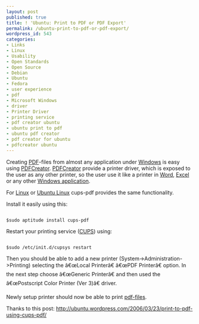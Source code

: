 ```yaml
---
layout: post
published: true
title: ! 'Ubuntu: Print to PDF or PDF Export'
permalink: /ubuntu-print-to-pdf-or-pdf-export/
wordpress_id: 543
categories:
- Links
- Linux
- Usability
- Open Standards
- Open Source
- Debian
- Ubuntu
- Fedora
- user experience
- pdf
- Microsoft Windows
- driver
- Printer Driver
- printing service
- pdf creator ubuntu
- ubuntu print to pdf
- ubuntu pdf creator
- pdf creator for ubuntu
- pdfcreator ubuntu
---
```



Creating <a href="http://en.wikipedia.org/wiki/Pdf">PDF</a>-files from almost any application under <a href="http://en.wikipedia.org/wiki/Windows">Windows</a> is easy using <a href="http://sourceforge.net/projects/pdfcreator/">PDFCreator</a>. <a href="http://sourceforge.net/projects/pdfcreator/">PDFCreator</a> provide a printer driver, which is exposed to the user as any other printer, so the user use it like a printer in <a href="http://en.wikipedia.org/wiki/Microsoft_Word">Word</a>, <a href="http://en.wikipedia.org/wiki/Microsoft_Excel">Excel</a> or any other <a href="http://en.wikipedia.org/wiki/Windows">Windows application</a>.

For <a href="http://en.wikipedia.org/wiki/Linux">Linux</a> or <a href="http://www.ubuntu.com/">Ubuntu Linux</a> cups-pdf provides the same functionality.

Install it easily using this:

```

$sudo aptitude install cups-pdf

```


Restart your printing service (<a href="http://en.wikipedia.org/wiki/Common_Unix_Printing_System">CUPS</a>) using:

```

$sudo /etc/init.d/cupsys restart

```


Then you should be able to add a new printer (System->Administration->Printing) selecting the &acirc;&euro;&oelig;Local Printer&acirc;&euro; &acirc;&euro;&oelig;PDF Printer&acirc;&euro; option. In the next step choose &acirc;&euro;&oelig;Generic Printer&acirc;&euro; and then used the &acirc;&euro;&oelig;Postscript Color Printer (Ver 3)&acirc;&euro; driver.

Newly setup printer should now be able to print <a href="http://en.wikipedia.org/wiki/Pdf">pdf-files</a>.


Thanks to this post:
http://ubuntu.wordpress.com/2006/03/23/print-to-pdf-using-cups-pdf/

